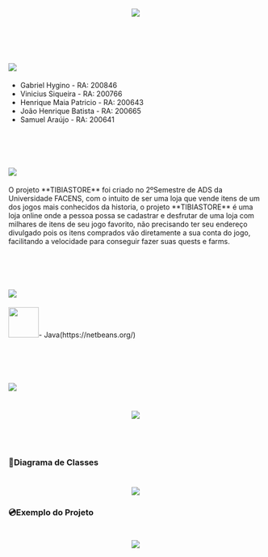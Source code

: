 <h1 align="center">
    <img src="https://ik.imagekit.io/zuztejak0m/map_big_8dVPlgRHeo.png">
</h1>

<br><br>

<h1 >
    <img src="https://ik.imagekit.io/zuztejak0m/teste_YeC6mOWJV.png">
</h1>

- Gabriel Hygino - RA: 200846 
- Vinicius Siqueira - RA: 200766 
- Henrique Maia Patricio - RA: 200643 
- João Henrique Batista - RA: 200665 
- Samuel Araújo - RA: 200641

<br><br>

<h1 >
    <img src="https://ik.imagekit.io/zuztejak0m/Sobre_2yv07Fzb2.png">
</h1>
O projeto **TIBIASTORE** foi criado no 2ºSemestre de ADS da Universidade FACENS, com o intuito de ser uma loja que vende itens de um dos jogos mais conhecidos da historia, o projeto **TIBIASTORE** é uma loja online onde a pessoa possa se cadastrar e desfrutar de uma loja com milhares de itens de seu jogo favorito, não precisando ter seu endereço divulgado pois os itens comprados vão diretamente a sua conta do jogo, facilitando a velocidade para conseguir fazer suas quests e farms. 

<br><br>

<h1 >
    <img src="https://ik.imagekit.io/zuztejak0m/TecnologiasUsadas_HhN5tz4AG.png">
</h1>


<span>
    <img src="https://ik.imagekit.io/zuztejak0m/java-23-225999_iskhcwNdD.webp" witdth="42" height="60" <p>- Java(https://netbeans.org/)</p>   
</span>


<br><br>

<h1 >
    <img src="https://ik.imagekit.io/zuztejak0m/DiagramaDeEntidade_F1YaEzIlW.png">
</h1>

<h1 align="center">
    <img src="https://ik.imagekit.io/zuztejak0m/WhatsApp_Image_2020-10-29_at_14.32.35_R9IPkR0zT.jpeg">
    <! -- Imagem do DIAGRAMA-->
</h1>

<br><br>

### 🔑Diagrama de Classes
<h1 align="center">
    <img src="https://ik.imagekit.io/zuztejak0m/BancoCorreto_NsFb5q21e.png">
</h1>

### 💿Exemplo do Projeto

<h1 align="center">
   <img src="https://ik.imagekit.io/zuztejak0m/Hnet-image_BIK81q1iH.gif"> 
</h1>
